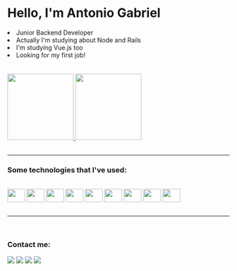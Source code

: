 <h1>Hello, I'm Antonio Gabriel</h1>
<li>Junior Backend Developer</li>
<li>Actually I'm studying about Node and Rails</li>
<li>I'm studying Vue.js too</li>
<li>Looking for my first job!</li>
<br><br>
<div align="justify">
  <a href="https://github.com/AGabrielR">
    <img height="150em" src="https://github-readme-stats.vercel.app/api?username=AGabrielR&show_icons=true&theme=dark&include_all_commits=true&count_private=true"/>
    <img height="150em" src="https://github-readme-stats.vercel.app/api/top-langs/?username=AGabrielR&layout=compact&langs_count=8&theme=dark"/>
  </a>
</div>
<br/>
<hr/>
<h3>Some technologies that I've used:</h3>
<br/>
<div style="display: inline_block">
  <img align="center" height="30" width="40" src="https://cdn.jsdelivr.net/gh/devicons/devicon/icons/bootstrap/bootstrap-original-wordmark.svg">
  <img align="center" height="30" width="40" src="https://cdn.jsdelivr.net/gh/devicons/devicon/icons/nodejs/nodejs-original.svg">
  <img align="center" height="30" width="40" src="https://cdn.jsdelivr.net/gh/devicons/devicon/icons/express/express-original.svg">
  <img align="center" height="30" width="40" src="https://cdn.jsdelivr.net/gh/devicons/devicon/icons/heroku/heroku-original.svg">
  <img align="center" height="30" width="40" src="https://cdn.jsdelivr.net/gh/devicons/devicon/icons/javascript/javascript-plain.svg">
  <img align="center" height="30" width="40" src="https://cdn.jsdelivr.net/gh/devicons/devicon/icons/java/java-plain.svg">
  <img align="center" height="30" width="40" src="https://cdn.jsdelivr.net/gh/devicons/devicon/icons/laravel/laravel-plain-wordmark.svg">
  <img align="center" height="30" width="40" src="https://cdn.jsdelivr.net/gh/devicons/devicon/icons/postgresql/postgresql-original-wordmark.svg">
  <img align="center" height="30" width="40" src="https://cdn.jsdelivr.net/gh/devicons/devicon/icons/vuejs/vuejs-original.svg">
</div>
<br>
<hr/>
<br/>
<h3>Contact me:</h3>
<div> 
  <a href="https://instagram.com/ag.reis33" target="_blank"><img src="https://img.shields.io/badge/-Instagram-%23E4405F?style=for-the-badge&logo=instagram&logoColor=white" target="_blank"></a>
 	<a href="https://www.twitch.tv/agabrielr" target="_blank"><img src="https://img.shields.io/badge/Twitch-9146FF?style=for-the-badge&logo=twitch&logoColor=white" target="_blank"></a>
  <a href = "mailto:gabrielreis130@gmail.com"><img src="https://img.shields.io/badge/-Gmail-%23333?style=for-the-badge&logo=gmail&logoColor=white" target="_blank"></a>
  <a href="https://www.linkedin.com/in/antonio-reis-agr/" target="_blank"><img src="https://img.shields.io/badge/-LinkedIn-%230077B5?style=for-the-badge&logo=linkedin&logoColor=white" target="_blank"></a> 
</div>
